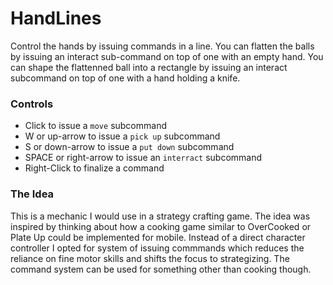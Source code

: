 # HandLines

Control the hands by issuing commands in a line. You can flatten the balls by 
issuing an interact sub-command on top of one with an empty hand. You can shape 
the flattenned ball into a rectangle by issuing an interact subcommand on top 
of one with a hand holding a knife.

### Controls
- Click to issue a `move` subcommand
- W or up-arrow to issue a `pick up` subcommand
- S or down-arrow to issue a `put down` subcommand
- SPACE or right-arrow to issue an `interract` subcommand
- Right-Click to finalize a command

### The Idea
This is a mechanic I would use in a strategy crafting game. The idea was 
inspired by thinking about how a cooking game similar to OverCooked or Plate Up 
could be implemented for mobile. Instead of a direct character controller I 
opted for system of issuing commmands which reduces the reliance on fine motor 
skills and shifts the focus to strategizing. The command system can be used for 
something other than cooking though.

